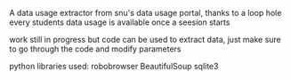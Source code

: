 A data usage extractor from snu's data usage portal, thanks to a loop hole every students data usage is available once a seesion starts

work still in progress but code can be used to extract data, just make sure to go through the code and modify parameters

python libraries used:
robobrowser
BeautifulSoup
sqlite3